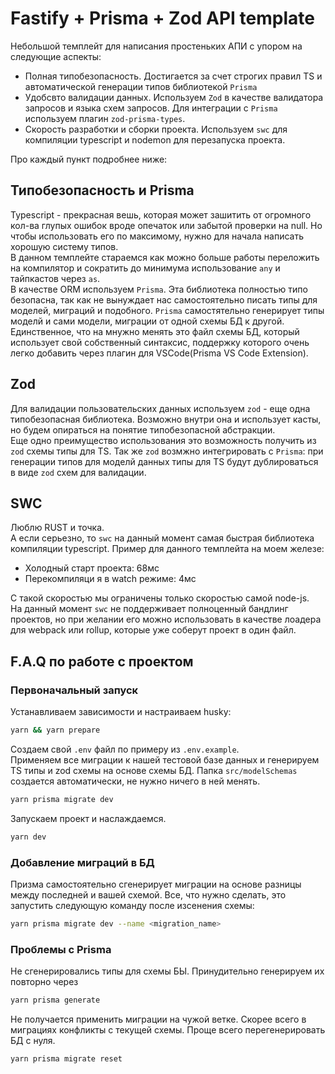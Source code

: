 # Fastify + Prisma + Zod API template

Небольшой темплейт для написания простеньких АПИ с упором на следующие аспекты:

- Полная типобезопасность. Достигается за счет строгих правил TS и автоматической генерации типов библиотекой `Prisma`
- Удобсвто валидации данных. Используем `Zod` в качестве валидатора запросов и языка схем запросов. Для интеграции с `Prisma` используем плагин `zod-prisma-types`.
- Скорость разработки и сборки проекта. Используем `swc` для компиляции typescript и nodemon для перезапуска проекта.

Про каждый пункт подробнее ниже:

## Типобезопасность и Prisma

Typescript - прекрасная вешь, которая может зашитить от огромного кол-ва глупых ошибок вроде опечаток или забытой проверки на null. Но чтобы использовать его по максимому, нужно для начала написать хорошую систему типов.  
В данном темплейте стараемся как можно больше работы переложить на компилятор и сократить до минимума использование `any` и тайпкастов через `as`.  
В качестве ORM используем `Prisma`. Эта библиотека полностью типо безопасна, так как не вынуждает нас самостоятельно писать типы для моделей, миграций и подобного. `Prisma` самостятельно генерирует типы моделй и сами модели, миграции от одной схемы БД к другой. Единственное, что на мнужно менять это файл схемы БД, который использует свой собственный синтаксис, поддержку которого очень легко добавить через плагин для VSCode(Prisma VS Code Extension).

## Zod

Для валидации пользовательских данных используем `zod` - еще одна типобезопасная библиотека. Возможно внутри она и использует касты, но будем опираться на понятие типобезопасной абстракции.  
Еще одно преимущество использования это возможность получить из `zod` схемы типы для TS. Так же `zod` возмжно интегрировать с `Prisma`: при генерации типов для моделй данных типы для TS будут дублироваться в виде `zod` схем для валидации.

## SWC

Люблю RUST и точка.  
А если серьезно, то `swc` на данный момент самая быстрая библиотека компиляции typescript. Пример для данного темплейта на моем железе:

- Холодный старт проекта: 68мс
- Перекомпиляци я в watch режиме: 4мс

С такой скоростью мы ограничены только скоростью самой node-js.  
На данный момент `swc` не поддерживает полноценный бандлинг проектов, но при желании его можно использовать в качестве лоадера для webpack или rollup, которые уже соберут проект в один файл.

## F.A.Q по работе с проектом

### Первоначальный запуск

Устанавливаем зависимости и настраиваем husky:

```bash
yarn && yarn prepare
```

Создаем свой `.env` файл по примеру из `.env.example`.  
Применяем все миграции к нашей тестовой базе данных и генерируем TS типы и zod схемы на основе схемы БД. Папка `src/modelSchemas` создается автоматически, не нужно ничего в ней менять.

```bash
yarn prisma migrate dev
```

Запускаем проект и наслаждаемся.

```bash
yarn dev
```

### Добавление миграций в БД

Призма самостоятельно сгенерирует миграции на основе разницы между последней и вашей схемой. Все, что нужно сделать, это запустить следующую команду после изсенения схемы:

```bash
yarn prisma migrate dev --name <migration_name>
```

### Проблемы с Prisma

Не сгенерировались типы для схемы БЫ. Принудительно генерируем их повторно через

```bash
yarn prisma generate
```

Не получается применить миграции на чужой ветке. Скорее всего в миграциях конфликты с текущей схемы. Проще всего перегенерировать БД с нуля.

```bash
yarn prisma migrate reset
```
